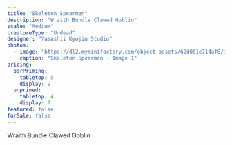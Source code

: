 ```yaml
---
title: "Skeleton Spearmen"
description: "Wraith Bundle Clawed Goblin"
scale: "Medium"
creatureType: "Undead"
designer: "Yasashii Kyojin Studio"
photos:
  - image: "https://dl2.myminifactory.com/object-assets/62d001e714af8/images/720X720-skeleton-spear-bob-ps.jpg"
    caption: "Skeleton Spearmen - Image 1"
pricing:
  osrPriming:
    tabletop: 5
    display: 9
  unprimed:
    tabletop: 4
    display: 7
featured: false
forSale: false
---
```


Wraith Bundle Clawed Goblin